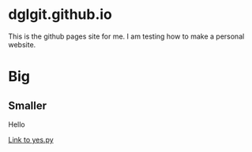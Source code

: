 # dglgit.github.io

This is the github pages site for me. I am testing how to make a personal website. 

# Big 
## Smaller 
Hello 

[Link to yes.py](yes.py)
